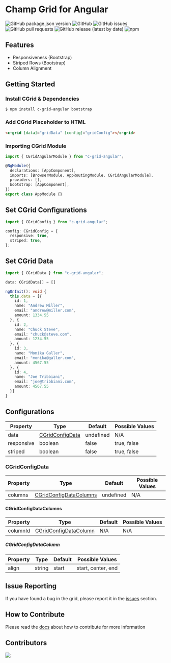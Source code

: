 # Champ Grid for Angular

![GitHub package.json version](https://img.shields.io/github/package-json/v/ChampITSolutions/c-grid-angular)
![GitHub](https://img.shields.io/github/license/ChampITSolutions/c-grid-angular)
![GitHub issues](https://img.shields.io/github/issues/ChampITSolutions/c-grid-angular)
![GitHub pull requests](https://img.shields.io/github/issues-pr/ChampITSolutions/c-grid-angular)
![GitHub release (latest by date)](https://img.shields.io/github/v/release/ChampITSolutions/c-grid-angular)
![npm](https://img.shields.io/npm/v/c-grid-angular)

## Features

- Responsiveness (Bootstrap)
- Striped Rows (Bootstrap)
- Column Alignment

## Getting Started

### Install CGrid & Dependencies

```console
$ npm install c-grid-angular bootstrap
```

### Add CGrid Placeholder to HTML

```html
<c-grid [data]="gridData" [config]="gridConfig"></c-grid>
```

### Importing CGrid Module

```ts
import { CGridAngularModule } from "c-grid-angular";

@NgModule({
  declarations: [AppComponent],
  imports: [BrowserModule, AppRoutingModule, CGridAngularModule],
  providers: [],
  bootstrap: [AppComponent],
})
export class AppModule {}
```

## Set CGrid Configurations

```ts
import { CGridConfig } from "c-grid-angular";
```

```ts
config: CGridConfig = {
  responsive: true,
  striped: true,
};
```

## Set CGrid Data

```ts
import { CGridData } from "c-grid-angular";
```

```ts
data: CGridData[] = []

ngOnInit(): void {
  this.data = [{
    id: 1,
    name: "Andrew Miller",
    email: "andrew@miller.com",
    amount: 1334.55
  }, {
    id: 2,
    name: "Chuck Steve",
    email: "chuck@steve.com",
    amount: 1234.55
  }, {
    id: 3,
    name: "Monika Galler",
    email: "monika@galler.com",
    amount: 4567.55
  }, {
    id: 4,
    name: "Joe Tribbiani",
    email: "joe@tribbiani.com",
    amount: 4567.55
  }]
}
```

## Configurations

| Property   | Type                                | Default   | Possible Values |
| ---------- | ----------------------------------- | --------- | --------------- |
| data       | [CGridConfigData](#CGridConfigData) | undefined | N/A             |
| responsive | boolean                             | false     | true, false     |
| striped    | boolean                             | false     | true, false     |

### CGridConfigData

| Property | Type                                              | Default   | Possible Values |
| -------- | ------------------------------------------------- | --------- | --------------- |
| columns  | [CGridConfigDataColumns](#CGridConfigDataColumns) | undefined | N/A             |

#### CGridConfigDataColumns

| Property | Type                                            | Default | Possible Values |
| -------- | ----------------------------------------------- | ------- | --------------- |
| columnId | [CGridConfigDataColumn](#CGridConfigDataColumn) | N/A     | N/A             |

##### CGridConfigDataColumn

| Property | Type   | Default | Possible Values    |
| -------- | ------ | ------- | ------------------ |
| align    | string | start   | start, center, end |

## Issue Reporting

If you have found a bug in the grid, please report it in the [issues](https://github.com/ChampITSolutions/c-grid-angular/issues) section.

## How to Contribute

Please read the [docs](docs/CONTRIBUTING.md) about how to contribute for more information

## Contributors

<a href="https://github.com/ChampITSolutions/c-grid-angular">
  <img src="https://contrib.rocks/image?repo=ChampITSolutions/c-grid-angular"/>
</a>
